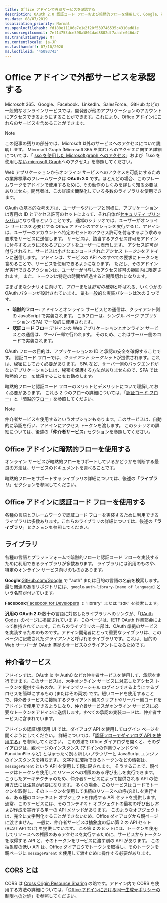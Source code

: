 ```yaml
---
title: Office アドインで外部サービスを承認する
description: OAuth 2.0 認証コード フローおよび暗黙的フローを使用して、Google、Facebook、LinkedIn、SalesForce、および GitHub などの Microsoft 以外のデータソースに対する承認を取得します。
ms.date: 08/07/2019
localization_priority: Normal
ms.openlocfilehash: fd180e11106e7e1e2f20f539746535c4310ad81e
ms.sourcegitcommit: 7ef14753dce598a5804dad8802df7aaafe046da7
ms.translationtype: MT
ms.contentlocale: ja-JP
ms.lasthandoff: 07/10/2020
ms.locfileid: "45093743"
---
```

# <a name="authorize-external-services-in-your-office-add-in"></a>Office アドインで外部サービスを承認する

Microsoft 365、Google、Facebook、LinkedIn、SalesForce、GitHub などの一般的なオンラインサービスでは、開発者が他のアプリケーションのアカウントにアクセスできるようにすることができます。これにより、Office アドインにこれらのサービスを含めることができます。

> [!NOTE]
> この記事の残りの部分では、Microsoft 以外のサービスへのアクセスについて説明します。 Microsoft Graph (Microsoft 365 を含む) へのアクセスに関する詳細については、「 [sso を使用した Microsoft graph へのアクセス](overview-authn-authz.md#access-to-microsoft-graph-with-sso)」および「sso を使用し[ない microsoft Graph](overview-authn-authz.md#access-to-microsoft-graph-without-sso)へのアクセス」を参照してください。

Web アプリケーションからオンライン サービスへのアクセスを可能にするための業界標準のフレームワークは **OAuth 2.0** です。ほとんどの場合、このフレームワークをアドインで使用するために、その動作のしくみを詳しく知る必要はありません。開発者は、この詳細を簡略化している多数のライブラリを使用できます。

OAuth の基本的な考え方は、ユーザーやグループと同様に、アプリケーションは専用の ID とアクセス許可のセットによって、それ自体が[セキュリティ プリンシパル](/windows/security/identity-protection/access-control/security-principals)になり得るということです。 通常のシナリオでは、ユーザーがオンライン サービスを必要とする Office アドインのアクションを実行すると、アドインは、ユーザーのアカウントへ特定のセットのアクセス許可を付与するよう求める要求をサービスに送信します。 サービスは、該当するアクセス許可をアドインに付与するように求めるプロンプトをユーザーに表示します。 アクセス許可が付与されると、サービスは小さなエンコードされた*アクセス トークン*をアドインに送信します。 アドインは、サービスの API へのすべての要求にトークンを含めることで、サービスを使用できるようになります。 ただし、そのアドインが実行できるアクションは、ユーザーが付与したアクセス許可の範囲内に限定されます。 また、トークンは特定の時間が経過すると期限切れになります。

さまざまなシナリオに向けて、*フロー*または*許可の種類*と呼ばれる、いくつかの OAuth パターンが設計されています。 最も一般的な実装パターンは次の 2 つです。

- **暗黙的フロー**: アドインとオンライン サービスとの通信は、クライアント側の JavaScript で実装されます。 このフローは、シングル ページ アプリケーション (SPA) で一般的に使用されます。
- **認証コード フロー**:アドインの Web アプリケーションとオンライン サービスとの通信は、*サーバー間*で行われます。 そのため、これはサーバー側のコードで実装されます。

OAuth フローの目的は、アプリケーションの ID と承認の安全を確保することです。 認証コード フローでは、*クライアント シークレット*が提供されます。これは、秘密にしておく必要があります。 SPA など、サーバー側のバックエンドがないアプリケーションには、秘密を保護する方法がありませんので、SPA では暗黙的フローを使用することをお勧めします。

暗黙的フローと認証コード フローのメリットとデメリットについて理解しておく必要があります。 これら 2 つのフローの詳細については、「[認証コード フロー](https://tools.ietf.org/html/rfc6749#section-1.3.1)」と「[暗黙的フロー](https://tools.ietf.org/html/rfc6749#section-1.3.2)」を参照してください。

> [!NOTE]
> 仲介者サービスを使用するというオプションもあります。このサービスは、自動的に承認を行い、アドインにアクセス トークンを渡します。 このシナリオの詳細については、後述の「**仲介者サービス**」セクションを参照してください。

## <a name="using-the-implicit-flow-in-office-add-ins"></a>Office アドインに暗黙的フローを使用する

オンライン サービスが暗黙的フローをサポートしているかどうかを判断する最良の方法は、サービスのドキュメントを調べることです。

暗黙的フローをサポートするライブラリの詳細については、後述の「**ライブラリ**」セクションを参照してください。

## <a name="using-the-authorization-code-flow-in-office-add-ins"></a>Office アドインに認証コード フローを使用する

各種の言語とフレームワークで認証コード フローを実装するために利用できるライブラリは多数あります。これらのライブラリの詳細については、後述の「**ライブラリ**」セクションを参照してください。

## <a name="libraries"></a>ライブラリ

各種の言語とプラットフォームで暗黙的フローと認証コード フローを実装するために利用できるライブラリが多数あります。 ライブラリには汎用のものや、特定のオンライン サービス向けのものがあります。

**Google**:[GitHub.com/Google](https://github.com/google) で "auth" または目的の言語の名前を検索します。最も関連のあるリポジトリには、`google-auth-library-[name of language]` という名前が付いています。

**Facebook**:[Facebook for Developers](https://developers.facebook.com) で "library" または "sdk" を検索します。

**汎用の OAuth 2.0**:数十の言語に対応したライブラリへのリンクが、「[OAuth Code](https://oauth.net/code/)」のページに掲載されています。このページは、IETF OAuth 作業部会によって維持されています。これらのライブラリの一部は、OAuth 準拠のサービスを実装するためのものです。アドイン開発者にとって重要なライブラリは、このページに記載された*クライアント*と呼ばれるライブラリです。これは、目的の Web サーバーが OAuth 準拠のサービスのクライアントになるためです。

## <a name="middleman-services"></a>仲介者サービス

アドインでは、[OAuth.io](https://oauth.io) や [Auth0](https://auth0.com) などの仲介者サービスを使用して、承認を実行できます。このサービスは、大手オンライン サービスに対応したアクセス トークンを提供するものか、アドインでソーシャル ログインできるようにするプロセスを簡単にするもの (またはその両方) です。短いコードを使用することで、仲介者サービスに接続するクライアント側スクリプトやサーバー側コードをアドインで使用できるようになり、仲介者サービスがオンライン サービスに必要なトークンをアドインに送信します。すべての承認の実装コードは、仲介者サービスに含まれています。 

アドインの認証/承認用 UI では、ダイアログ API を使用してログイン ページを開くようにしてください。 詳細については、「[認証フローでダイアログ API を使用する](dialog-api-in-office-add-ins.md#use-the-dialog-apis-in-an-authentication-flow)」を参照してください。 この方法で Office ダイアログを開くと、そのダイアログは、親ページのインスタンス (アドインの作業ウィンドウや FunctionFile など) とはまったく別の新しいブラウザーと JavaScript エンジンのインスタンスを持ちます。 文字列に変換できるトークンなどの情報は、`messageParent` という API を使用して親に戻されます。 そうすることで、親ページはトークンを使用してリソースへの権限のある呼び出しを実行できます。 こうしたアーキテクチャのため、仲介者サービスによって提供される API の使用方法には注意が必要になります。 多くの場合、このサービスはコードでトークンを取得し、そのトークンを使用して後続のリソースへの呼び出しを実行する、ある種のコンテキスト オブジェクトを作成する API セットを提供します。 通常、このサービスには、そのコンテキスト オブジェクトの最初の呼び出し*および*作成を実行する単一の API メソッドがあります。 このようなオブジェクトは、完全に文字列化することができないため、Office ダイアログから親ページに渡せません。 一般に、仲介者サービスは抽象度の低い第 2 の API セット (REST API など) を提供しています。 この第 2 のセットには、トークンを使用してリソースへの権限のあるアクセスを実行するために、サービスからトークンを取得する API と、そのトークンをサービスに渡す別の API があります。 この抽象度の低い API は、Office ダイアログでトークンを取得し、そのトークンを親ページに `messageParent` を使用して渡すために操作する必要があります。 

## <a name="what-is-cors"></a>CORS とは

CORS は [Cross Origin Resource Sharing](https://developer.mozilla.org/docs/Web/HTTP/Access_control_CORS) の略です。アドイン内で CORS を使用する方法の詳細については、「[Office アドインにおける同一生成元ポリシーの制限への対処](addressing-same-origin-policy-limitations.md)」を参照してください。
